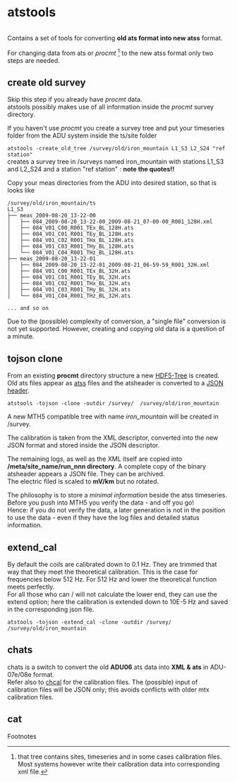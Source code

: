 # atstools

```{index} Software; atstools
```

Contains a set of tools for converting **old ats format into new atss** format.

For changing data from ats or *procmt* [^myref] to the new atss format only two steps are needed.

## create old survey

Skip this step if you already have *procmt* data. <br>
atstools possibly makes use of all information inside the *procmt* survey directory.

If you haven't use *procmt* you create a survey tree and put your timeseries folder from the ADU system inside the ts/site folder 

`atstools -create_old_tree /survey/old/iron_mountain L1_S3 L2_S24 "ref station"` <br>
creates a survey tree in /surveys named iron_mountain with stations L1_S3 and L2_S24 and a station "ref station" : **note the quotes!!**

Copy your meas directories from the ADU into desired station, so that is looks like

```text
/survey/old/iron_mountain/ts 
L1_S3
├── meas_2009-08-20_13-22-00
│   ├── 084_2009-08-20_13-22-00_2009-08-21_07-00-00_R001_128H.xml
│   ├── 084_V01_C00_R001_TEx_BL_128H.ats
│   ├── 084_V01_C01_R001_TEy_BL_128H.ats
│   ├── 084_V01_C02_R001_THx_BL_128H.ats
│   ├── 084_V01_C03_R001_THy_BL_128H.ats
│   └── 084_V01_C04_R001_THz_BL_128H.ats
├── meas_2009-08-20_13-22-01
│   ├── 084_2009-08-20_13-22-01_2009-08-21_06-59-59_R001_32H.xml
│   ├── 084_V01_C00_R001_TEx_BL_32H.ats
│   ├── 084_V01_C01_R001_TEy_BL_32H.ats
│   ├── 084_V01_C02_R001_THx_BL_32H.ats
│   ├── 084_V01_C03_R001_THy_BL_32H.ats
│   └── 084_V01_C04_R001_THz_BL_32H.ats

... and so on

```
Due to the (possible) complexity of conversion, a "single file" conversion is not yet supported. However, creating and copying 
old data is a question of a minute.


## tojson clone


From an existing **procmt** directory structure a new [HDF5-Tree](../HDF5-Tree/HDF5-Tree.md#hdf5-tree) is created. <br>
Old ats files appear as [atss](../atss/atss.md#atss) files and the atsheader is converted to a [JSON header](../atss/atss.md#header).

`atstools -tojson -clone -outdir /survey/  /survey/old/iron_mountain`

A new MTH5 compatible tree with name *iron_mountain* will be created in /survey.

The calibration is taken from the XML descriptor, converted into the new JSON format and stored inside the JSON descriptor.

The remaining logs, as well as the XML itself are copied into **/meta/site_name/run_nnn directory**. A complete copy of 
the binary atsheader appears a JSON file. They can be archived. <br>
The electric filed is scaled to **mV/km** but no rotated. 

The philosophy is to store a *minimal information* beside the atss timeseries. <br>
Before you push into MTH5 you verify the data - and off you go! <br>
Hence: if you do not verify the data, a later generation is not in the position to use the data - even if they have the log files
and detailed status information. 

## extend_cal

By default the coils are calibrated down to 0.1 Hz. They are trimmed that way that they meet the theoretical calibration.
This is the case for frequencies below 512 Hz.
For 512 Hz and lower the theoretical function meets perfectly.<br>
For all those who can / will not calculate the lower end, they can use the extend option; here the calibration is extended
down to 10E-5 Hz and saved in the corresponding json file.

`atstools -tojson -extend_cal -clone -outdir /survey/  /survey/old/iron_mountain`

## chats

chats is a switch to convert the old **ADU06** ats data into **XML & ats** in ADU-07e/08e format. <br>
Refer also to [chcal](../chcal/chcal.md#chcal) for the calibration files. The (possible) input of 
calibration files will be JSON only; this avoids conflicts with older mtx calibration files.

## cat

Footnotes

[^myref]: that tree contains sites, timeseries and in some cases calibration files. Most systems however write their calibration data into  corresponding xml file.
